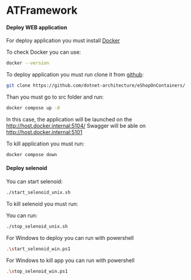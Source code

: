 # ATFramework


#### Deploy WEB application

For deploy application you must install
[Docker](https://www.docker.com/)

To check Docker you can use:

```bash
docker --version
```
To deploy application you must run clone it from [github](https://github.com/dotnet-architecture/eShopOnContainers):
```bash
git clone https://github.com/dotnet-architecture/eShopOnContainers/
```

Than you must go to src folder and run:

```bash
docker compose up -d
```
In this case, the application will be launched on the http://host.docker.internal:5104/
Swagger will be able on http://host.docker.internal:5101

To kill application you must run: 
```bash
docker compose down
```
#### Deploy selenoid

You can start selenoid:
```bash
./start_selenoid_unix.sh
```

To kill selenoid you must run:

You can run:
```bash
./stop_selenoid_unix.sh
```

For Windows to deploy you can run with powershell

```bash
.\start_selenoid_win.ps1
```
For Windows to kill app you can run with powershell

```bash
.\stop_selenoid_win.ps1
```
